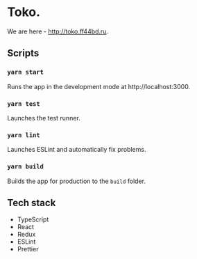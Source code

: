 # Toko.

We are here - http://toko.ff44bd.ru.

## Scripts

### `yarn start`

Runs the app in the development mode at http://localhost:3000.

### `yarn test`

Launches the test runner.

### `yarn lint`

Launches ESLint and automatically fix problems.

### `yarn build`

Builds the app for production to the `build` folder.

## Tech stack

* TypeScript
* React
* Redux
* ESLint
* Prettier
